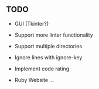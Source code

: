 ## TODO

* GUI (Tkinter?)
* Support more linter functionality
* Support multiple directories
* Ignore lines with ignore-key
* Implement code rating

* Ruby Website ...

